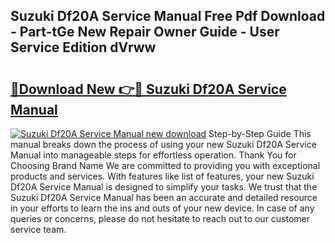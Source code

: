 ## Suzuki Df20A Service Manual Free Pdf Download - Part-tGe New Repair Owner Guide - User Service Edition dVrww

# <h2><a href="http://cf21866.oget.top/?id=Suzuki+Df20A+Service+Manual">🔗Download New 👉🔴 Suzuki Df20A Service Manual</a></h2>

[![Suzuki Df20A Service Manual new download](https://i.imgur.com/5g1atiW.png)](http://cf21866.oget.top/?id=Suzuki+Df20A+Service+Manual)
Step-by-Step Guide This manual breaks down the process of using your new Suzuki Df20A Service Manual into manageable steps for effortless operation. Thank You for Choosing Brand Name We are committed to providing you with exceptional products and services. With features like list of features, your new Suzuki Df20A Service Manual is designed to simplify your tasks. We trust that the Suzuki Df20A Service Manual has been an accurate and detailed resource in your efforts to learn the ins and outs of your new device. In case of any queries or concerns, please do not hesitate to reach out to our customer service team.
